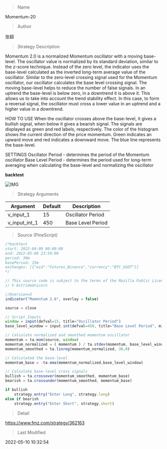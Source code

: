 
> Name

Momentum-20

> Author

张超

> Strategy Description

Momentum 2.0 is a normalized Momentum oscillator with a moving base-level. The oscillator value is normalized by its standard deviation, similar to the z-score technique. Instead of the zero level, the indicator uses the base-level calculated as the inverted long-term average value of the oscillator. Similar to the zero-level crossing signal used for the Momentum oscillator, our oscillator calculates the base level crossing signal.
The moving base-level helps to reduce the number of false signals. In an uptrend the base-level is below zero, in a downtrend it is above it. This allows us to take into account the trend stability effect. In this case, to form a reversal signal, the oscillator must cross a lower value in an uptrend and a higher value in a downtrend.

HOW TO USE
When the oscillator crosses above the base-level, it gives a bullish signal, when below it gives a bearish signal. The signals are displayed as green and red labels, respectively.
The color of the histogram shows the current direction of the price momentum. Green indicates an upward move and red indicates a downward move. The blue line represents the base-level.

SETTINGS
Oscillator Period - determines the period of the Momentum oscillator
Base Level Period - determines the period used for long-term averaging when calculating the base-level and normalizing the oscillator


**backtest**

 ![IMG](https://www.fmz.com/upload/asset/1b5c272b6cd20f0a1cb.png) 

> Strategy Arguments



|Argument|Default|Description|
|----|----|----|
|v_input_1|15|Oscillator Period|
|v_input_int_1|450|Base Level Period|


> Source (PineScript)

``` javascript
/*backtest
start: 2022-04-09 00:00:00
end: 2022-05-08 23:59:00
period: 30m
basePeriod: 15m
exchanges: [{"eid":"Futures_Binance","currency":"BTC_USDT"}]
*/

// This source code is subject to the terms of the Mozilla Public License 2.0 at https://mozilla.org/MPL/2.0/
// © AstrideUnicorn

//@version=5
indicator("Momentum 2.0", overlay = false)

source = close

// Script Inputs 
window = input(defval=15, title="Oscillator Period")
base_level_window = input.int(defval=450, title="Base Level Period", minval=300)

// Calculate normalized and smoothed momentum oscillator
momentum = ta.mom(source, window) 
momentum_normalized = ( momentum ) / ta.stdev(momentum, base_level_window)
momentum_smoothed = ta.linreg(momentum_normalized, 30,0)

// Calculated the base-level
momentum_base = -ta.ema(momentum_normalized,base_level_window)

// Calculate base-level cross signals
bullish = ta.crossover(momentum_smoothed, momentum_base)  
bearish = ta.crossunder(momentum_smoothed, momentum_base) 

if bullish
    strategy.entry("Enter Long", strategy.long)
else if bearish
    strategy.entry("Enter Short", strategy.short)
```

> Detail

https://www.fmz.com/strategy/362163

> Last Modified

2022-05-10 10:32:54
